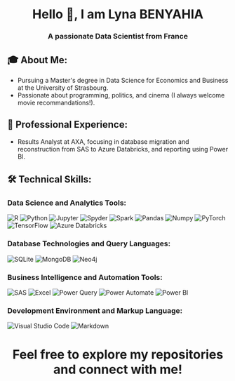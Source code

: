 <h1 align="center">Hello 👋, I am Lyna BENYAHIA</h1>
<h3 align="center">A passionate Data Scientist from France</h3>

## 🎓 About Me:

  * Pursuing a Master's degree in Data Science for Economics and Business at the University of Strasbourg. 
  * Passionate about programming, politics, and cinema (I always welcome movie recommandations!). 


## 💼 Professional Experience: 

  * Results Analyst at AXA, focusing in database migration and reconstruction from SAS to Azure Databricks, and reporting using Power BI. 


## 🛠️ Technical Skills: 

### Data Science and Analytics Tools:
![R](https://img.shields.io/badge/-R-05122A?style=flat-square&logo=R&color=353535)
![Python](https://img.shields.io/badge/-Python-05122A?style=flat-square&logo=Python&color=353535)
![Jupyter](https://img.shields.io/badge/-Jupyter%20Notebook-05122A?style=flat-square&logo=Jupyter-Notebook&color=353535)
![Spyder](https://img.shields.io/badge/-Spyder-05122A?style=flat-square&logo=Spyder&color=353535)
![Spark](https://img.shields.io/badge/-Spark-05122A?style=flat-square&logo=Spark&color=353535)
![Pandas](https://img.shields.io/badge/-Pandas-05122A?style=flat-square&logo=Pandas&color=353535)
![Numpy](https://img.shields.io/badge/-Numpy-05122A?style=flat-square&logo=Numpy&color=353535)
![PyTorch](https://img.shields.io/badge/-pytorch-05122A?style=flat-square&logo=pytorch&color=353535)
![TensorFlow](https://img.shields.io/badge/-TensorFlow-05122A?style=flat-square&logo=TensorFlow&color=353535)
![Azure Databricks](https://img.shields.io/badge/-Azure%20Databricks-05122A?style=flat-square&logo=Azure-Databricks&color=353535)

### Database Technologies and Query Languages:
![SQLite](https://img.shields.io/badge/-SQLite-05122A?style=flat-square&logo=SQLite&color=353535)
![MongoDB](https://img.shields.io/badge/-MongoDB-05122A?style=flat-square&logo=MongoDB&color=353535)
![Neo4j](https://img.shields.io/badge/-Neo4j-05122A?style=flat-square&logo=Neo4j&color=353535)

### Business Intelligence and Automation Tools:
![SAS](https://img.shields.io/badge/-SAS-05122A?style=flat-square&logo=SAS&color=353535)
![Excel](https://img.shields.io/badge/-Excel-05122A?style=flat-square&logo=Excel&color=353535)
![Power Query](https://img.shields.io/badge/-Power%20Query-05122A?style=flat-square&logo=Power-Query&color=353535)
![Power Automate](https://img.shields.io/badge/-Power%20Automate-05122A?style=flat-square&logo=Power-Automate&color=353535)
![Power BI](https://img.shields.io/badge/-Power%20BI-05122A?style=flat-square&logo=Power-BI&color=353535)

### Development Environment and Markup Language:
![Visual Studio Code](https://img.shields.io/badge/-Visual%20Studio%20Code-05122A?style=flat-square&logo=Visual-Studio-Code&color=353535)
![Markdown](https://img.shields.io/badge/-Markdown-05122A?style=flat-square&logo=Markdown&color=353535)



<h1 align="center">Feel free to explore my repositories and connect with me!</h1>
